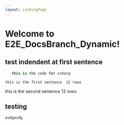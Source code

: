 ```yaml
---
layout: LandingPage
---
```


# Welcome to E2E_DocsBranch_Dynamic!

## test indendent at first sentence

```csharp
   this is the code for csharp
```
    this is the first sentence  12 rows
this is the second sentence   13 rows
    
## testing
    asdgasdg

